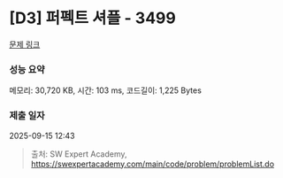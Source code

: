 # [D3] 퍼펙트 셔플 - 3499 

[문제 링크](https://swexpertacademy.com/main/code/problem/problemDetail.do?contestProbId=AWGsRbk6AQIDFAVW) 

### 성능 요약

메모리: 30,720 KB, 시간: 103 ms, 코드길이: 1,225 Bytes

### 제출 일자

2025-09-15 12:43



> 출처: SW Expert Academy, https://swexpertacademy.com/main/code/problem/problemList.do